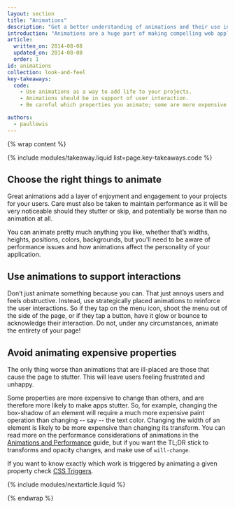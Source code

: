 ```yaml
---
layout: section
title: "Animations"
description: "Get a better understanding of animations and their use in modern apps and sites."
introduction: "Animations are a huge part of making compelling web applications and sites. Users have come to expect highly responsive and interactive user interfaces. Animating your interface, however, is not necessarily straightforward. What should be animated, when, and what kind of feel should the animation have?"
article:
  written_on: 2014-08-08
  updated_on: 2014-08-08
  order: 1
id: animations
collection: look-and-feel
key-takeaways:
  code:
    - Use animations as a way to add life to your projects.
    - Animations should be in support of user interaction.
    - Be careful which properties you animate; some are more expensive than others!

authors:
  - paullewis
---
```

{% wrap content %}

{% include modules/takeaway.liquid list=page.key-takeaways.code %}

## Choose the right things to animate

Great animations add a layer of enjoyment and engagement to your projects for your users. Care must also be taken to maintain performance as it will be very noticeable should they stutter or skip, and potentially be worse than no animation at all.

You can animate pretty much anything you like, whether that’s widths, heights, positions, colors, backgrounds, but you'll need to be aware of performance issues and how animations affect the personality of your application.

## Use animations to support interactions

Don’t just animate something because you can. That just annoys users and feels obstructive. Instead, use strategically placed animations to reinforce the user interactions. So if they tap on the menu icon, shoot the menu out of the side of the page, or if they tap a button, have it glow or bounce to acknowledge their interaction. Do not, under any circumstances, animate the entirety of your page!

## Avoid animating expensive properties

The only thing worse than animations that are ill-placed are those that cause the page to stutter. This will leave users feeling frustrated and unhappy.

Some properties are more expensive to change than others, and are therefore more likely to make apps stutter. So, for example, changing the box-shadow of an element will require a much more expensive paint operation than changing -- say -- the text color. Changing the width of an element is likely to be more expensive than changing its transform. You can read more on the performance considerations of animations in the [Animations and Performance](animations-and-performance.html) guide, but if you want the TL;DR stick to transforms and opacity changes, and make use of `will-change`.

If you want to know exactly which work is triggered by animating a given property check [CSS Triggers](http://csstriggers.com).


{% include modules/nextarticle.liquid %}

{% endwrap %}
